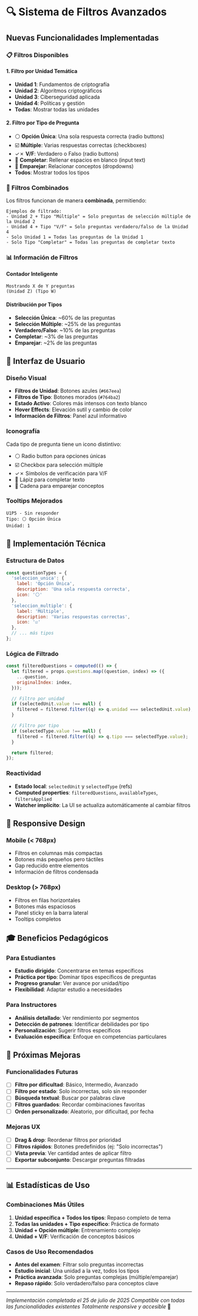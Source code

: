 # 🔍 Sistema de Filtros Avanzados

## Nuevas Funcionalidades Implementadas

### 📋 Filtros Disponibles

#### 1. Filtro por Unidad Temática
- **Unidad 1**: Fundamentos de criptografía
- **Unidad 2**: Algoritmos criptográficos  
- **Unidad 3**: Ciberseguridad aplicada
- **Unidad 4**: Políticas y gestión
- **Todas**: Mostrar todas las unidades

#### 2. Filtro por Tipo de Pregunta
- ⚪ **Opción Única**: Una sola respuesta correcta (radio buttons)
- ☑️ **Múltiple**: Varias respuestas correctas (checkboxes)
- ✓✗ **V/F**: Verdadero o Falso (radio buttons)
- 📝 **Completar**: Rellenar espacios en blanco (input text)
- 🔗 **Emparejar**: Relacionar conceptos (dropdowns)
- **Todos**: Mostrar todos los tipos

### 🎯 Filtros Combinados

Los filtros funcionan de manera **combinada**, permitiendo:

```
Ejemplos de filtrado:
- Unidad 2 + Tipo "Múltiple" = Solo preguntas de selección múltiple de la Unidad 2
- Unidad 4 + Tipo "V/F" = Solo preguntas verdadero/falso de la Unidad 4  
- Solo Unidad 1 = Todas las preguntas de la Unidad 1
- Solo Tipo "Completar" = Todas las preguntas de completar texto
```

### 📊 Información de Filtros

#### Contador Inteligente
```
Mostrando X de Y preguntas
(Unidad Z) (Tipo W)
```

#### Distribución por Tipos
- **Selección Única**: ~60% de las preguntas
- **Selección Múltiple**: ~25% de las preguntas  
- **Verdadero/Falso**: ~10% de las preguntas
- **Completar**: ~3% de las preguntas
- **Emparejar**: ~2% de las preguntas

## 🎨 Interfaz de Usuario

### Diseño Visual
- **Filtros de Unidad**: Botones azules (`#667eea`)
- **Filtros de Tipo**: Botones morados (`#764ba2`)
- **Estado Activo**: Colores más intensos con texto blanco
- **Hover Effects**: Elevación sutil y cambio de color
- **Información de Filtros**: Panel azul informativo

### Iconografía
Cada tipo de pregunta tiene un icono distintivo:
- ⚪ Radio button para opciones únicas
- ☑️ Checkbox para selección múltiple  
- ✓✗ Símbolos de verificación para V/F
- 📝 Lápiz para completar texto
- 🔗 Cadena para emparejar conceptos

### Tooltips Mejorados
```
U1P5 - Sin responder
Tipo: ⚪ Opción Única
Unidad: 1
```

## 🔧 Implementación Técnica

### Estructura de Datos
```javascript
const questionTypes = {
  'seleccion_unica': { 
    label: 'Opción Única', 
    description: 'Una sola respuesta correcta', 
    icon: '⚪' 
  },
  'seleccion_multiple': { 
    label: 'Múltiple', 
    description: 'Varias respuestas correctas', 
    icon: '☑️' 
  },
  // ... más tipos
};
```

### Lógica de Filtrado
```javascript
const filteredQuestions = computed(() => {
  let filtered = props.questions.map((question, index) => ({
    ...question,
    originalIndex: index,
  }));

  // Filtro por unidad
  if (selectedUnit.value !== null) {
    filtered = filtered.filter((q) => q.unidad === selectedUnit.value);
  }

  // Filtro por tipo
  if (selectedType.value !== null) {
    filtered = filtered.filter((q) => q.tipo === selectedType.value);
  }

  return filtered;
});
```

### Reactividad
- **Estado local**: `selectedUnit` y `selectedType` (refs)
- **Computed properties**: `filteredQuestions`, `availableTypes`, `filtersApplied`
- **Watcher implícito**: La UI se actualiza automáticamente al cambiar filtros

## 📱 Responsive Design

### Mobile (< 768px)
- Filtros en columnas más compactas
- Botones más pequeños pero táctiles
- Gap reducido entre elementos
- Información de filtros condensada

### Desktop (> 768px)  
- Filtros en filas horizontales
- Botones más espaciosos
- Panel sticky en la barra lateral
- Tooltips completos

## 🎓 Beneficios Pedagógicos

### Para Estudiantes
- **Estudio dirigido**: Concentrarse en temas específicos
- **Práctica por tipo**: Dominar tipos específicos de preguntas
- **Progreso granular**: Ver avance por unidad/tipo
- **Flexibilidad**: Adaptar estudio a necesidades

### Para Instructores
- **Análisis detallado**: Ver rendimiento por segmentos
- **Detección de patrones**: Identificar debilidades por tipo
- **Personalización**: Sugerir filtros específicos
- **Evaluación específica**: Enfoque en competencias particulares

## 🚀 Próximas Mejoras

### Funcionalidades Futuras
- [ ] **Filtro por dificultad**: Básico, Intermedio, Avanzado
- [ ] **Filtro por estado**: Solo incorrectas, solo sin responder
- [ ] **Búsqueda textual**: Buscar por palabras clave
- [ ] **Filtros guardados**: Recordar combinaciones favoritas
- [ ] **Orden personalizado**: Aleatorio, por dificultad, por fecha

### Mejoras UX
- [ ] **Drag & drop**: Reordenar filtros por prioridad
- [ ] **Filtros rápidos**: Botones predefinidos (ej: "Solo incorrectas")
- [ ] **Vista previa**: Ver cantidad antes de aplicar filtro
- [ ] **Exportar subconjunto**: Descargar preguntas filtradas

---

## 📊 Estadísticas de Uso

### Combinaciones Más Útiles
1. **Unidad específica + Todos los tipos**: Repaso completo de tema
2. **Todas las unidades + Tipo específico**: Práctica de formato
3. **Unidad + Opción múltiple**: Entrenamiento complejo
4. **Unidad + V/F**: Verificación de conceptos básicos

### Casos de Uso Recomendados
- **Antes del examen**: Filtrar solo preguntas incorrectas
- **Estudio inicial**: Una unidad a la vez, todos los tipos
- **Práctica avanzada**: Solo preguntas complejas (múltiple/emparejar)
- **Repaso rápido**: Solo verdadero/falso para conceptos clave

---

*Implementación completada el 25 de julio de 2025*
*Compatible con todas las funcionalidades existentes*
*Totalmente responsive y accesible* 🎯
